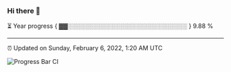 ### Hi there 👋

⏳ Year progress { ▓▓░░░░░░░░░░░░░░░░░░░░░░░░░░░░ } 9.88 %

---

⏰ Updated on Sunday, February 6, 2022, 1:20 AM UTC

![Progress Bar CI](https://github.com/arthurbuhl/arthurbuhl/workflows/Progress%20Bar%20CI/badge.svg)
